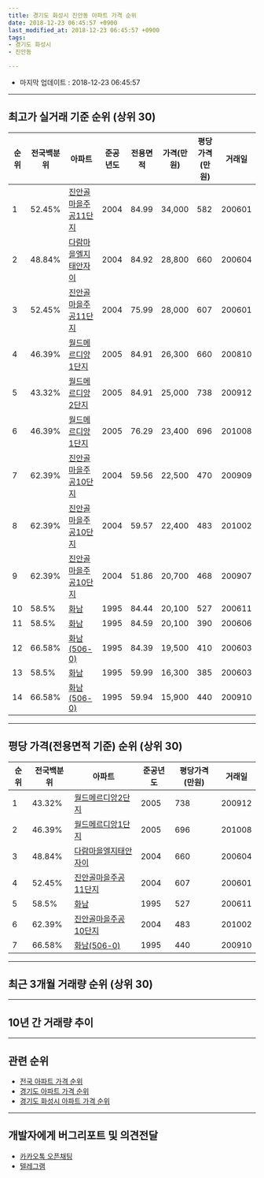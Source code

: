 ```yaml
---
title: 경기도 화성시 진안동 아파트 가격 순위
date: 2018-12-23 06:45:57 +0900
last_modified_at: 2018-12-23 06:45:57 +0900
tags:
- 경기도 화성시
- 진안동

---
```


* 마지막 업데이트 : 2018-12-23 06:45:57

---

## 최고가 실거래 기준 순위 (상위 30)


|순위|전국백분위|아파트|준공년도|전용면적|가격(만원)|평당가격(만원)|거래일|
|---|---|---|---|---|---|---|---|
|1|52.45%|[진안골마을주공11단지](https://search.naver.com/search.naver?query=%EA%B2%BD%EA%B8%B0%EB%8F%84+%ED%99%94%EC%84%B1%EC%8B%9C+%EC%A7%84%EC%95%88%EB%8F%99+%EC%A7%84%EC%95%88%EA%B3%A8%EB%A7%88%EC%9D%84%EC%A3%BC%EA%B3%B511%EB%8B%A8%EC%A7%80)|2004|84.99|34,000|582|200601|
|2|48.84%|[다람마을엘지태안자이](https://search.naver.com/search.naver?query=%EA%B2%BD%EA%B8%B0%EB%8F%84+%ED%99%94%EC%84%B1%EC%8B%9C+%EC%A7%84%EC%95%88%EB%8F%99+%EB%8B%A4%EB%9E%8C%EB%A7%88%EC%9D%84%EC%97%98%EC%A7%80%ED%83%9C%EC%95%88%EC%9E%90%EC%9D%B4)|2004|84.92|28,800|660|200604|
|3|52.45%|[진안골마을주공11단지](https://search.naver.com/search.naver?query=%EA%B2%BD%EA%B8%B0%EB%8F%84+%ED%99%94%EC%84%B1%EC%8B%9C+%EC%A7%84%EC%95%88%EB%8F%99+%EC%A7%84%EC%95%88%EA%B3%A8%EB%A7%88%EC%9D%84%EC%A3%BC%EA%B3%B511%EB%8B%A8%EC%A7%80)|2004|75.99|28,000|607|200601|
|4|46.39%|[월드메르디앙1단지](https://search.naver.com/search.naver?query=%EA%B2%BD%EA%B8%B0%EB%8F%84+%ED%99%94%EC%84%B1%EC%8B%9C+%EC%A7%84%EC%95%88%EB%8F%99+%EC%9B%94%EB%93%9C%EB%A9%94%EB%A5%B4%EB%94%94%EC%95%991%EB%8B%A8%EC%A7%80)|2005|84.91|26,300|660|200810|
|5|43.32%|[월드메르디앙2단지](https://search.naver.com/search.naver?query=%EA%B2%BD%EA%B8%B0%EB%8F%84+%ED%99%94%EC%84%B1%EC%8B%9C+%EC%A7%84%EC%95%88%EB%8F%99+%EC%9B%94%EB%93%9C%EB%A9%94%EB%A5%B4%EB%94%94%EC%95%992%EB%8B%A8%EC%A7%80)|2005|84.91|25,000|738|200912|
|6|46.39%|[월드메르디앙1단지](https://search.naver.com/search.naver?query=%EA%B2%BD%EA%B8%B0%EB%8F%84+%ED%99%94%EC%84%B1%EC%8B%9C+%EC%A7%84%EC%95%88%EB%8F%99+%EC%9B%94%EB%93%9C%EB%A9%94%EB%A5%B4%EB%94%94%EC%95%991%EB%8B%A8%EC%A7%80)|2005|76.29|23,400|696|201008|
|7|62.39%|[진안골마을주공10단지](https://search.naver.com/search.naver?query=%EA%B2%BD%EA%B8%B0%EB%8F%84+%ED%99%94%EC%84%B1%EC%8B%9C+%EC%A7%84%EC%95%88%EB%8F%99+%EC%A7%84%EC%95%88%EA%B3%A8%EB%A7%88%EC%9D%84%EC%A3%BC%EA%B3%B510%EB%8B%A8%EC%A7%80)|2004|59.56|22,500|470|200909|
|8|62.39%|[진안골마을주공10단지](https://search.naver.com/search.naver?query=%EA%B2%BD%EA%B8%B0%EB%8F%84+%ED%99%94%EC%84%B1%EC%8B%9C+%EC%A7%84%EC%95%88%EB%8F%99+%EC%A7%84%EC%95%88%EA%B3%A8%EB%A7%88%EC%9D%84%EC%A3%BC%EA%B3%B510%EB%8B%A8%EC%A7%80)|2004|59.57|22,400|483|201002|
|9|62.39%|[진안골마을주공10단지](https://search.naver.com/search.naver?query=%EA%B2%BD%EA%B8%B0%EB%8F%84+%ED%99%94%EC%84%B1%EC%8B%9C+%EC%A7%84%EC%95%88%EB%8F%99+%EC%A7%84%EC%95%88%EA%B3%A8%EB%A7%88%EC%9D%84%EC%A3%BC%EA%B3%B510%EB%8B%A8%EC%A7%80)|2004|51.86|20,700|468|200907|
|10|58.5%|[화남](https://search.naver.com/search.naver?query=%EA%B2%BD%EA%B8%B0%EB%8F%84+%ED%99%94%EC%84%B1%EC%8B%9C+%EC%A7%84%EC%95%88%EB%8F%99+%ED%99%94%EB%82%A8)|1995|84.44|20,100|527|200611|
|11|58.5%|[화남](https://search.naver.com/search.naver?query=%EA%B2%BD%EA%B8%B0%EB%8F%84+%ED%99%94%EC%84%B1%EC%8B%9C+%EC%A7%84%EC%95%88%EB%8F%99+%ED%99%94%EB%82%A8)|1995|84.59|20,100|390|200606|
|12|66.58%|[화남(506-0)](https://search.naver.com/search.naver?query=%EA%B2%BD%EA%B8%B0%EB%8F%84+%ED%99%94%EC%84%B1%EC%8B%9C+%EC%A7%84%EC%95%88%EB%8F%99+%ED%99%94%EB%82%A8%28506-0%29)|1995|84.39|19,500|410|200603|
|13|58.5%|[화남](https://search.naver.com/search.naver?query=%EA%B2%BD%EA%B8%B0%EB%8F%84+%ED%99%94%EC%84%B1%EC%8B%9C+%EC%A7%84%EC%95%88%EB%8F%99+%ED%99%94%EB%82%A8)|1995|59.99|16,300|385|200603|
|14|66.58%|[화남(506-0)](https://search.naver.com/search.naver?query=%EA%B2%BD%EA%B8%B0%EB%8F%84+%ED%99%94%EC%84%B1%EC%8B%9C+%EC%A7%84%EC%95%88%EB%8F%99+%ED%99%94%EB%82%A8%28506-0%29)|1995|59.94|15,900|440|200910|


---

## 평당 가격(전용면적 기준) 순위 (상위 30)


|순위|전국백분위|아파트|준공년도|평당가격(만원)|거래일|
|---|---|---|---|---|---|
|1|43.32%|[월드메르디앙2단지](https://search.naver.com/search.naver?query=%EA%B2%BD%EA%B8%B0%EB%8F%84+%ED%99%94%EC%84%B1%EC%8B%9C+%EC%A7%84%EC%95%88%EB%8F%99+%EC%9B%94%EB%93%9C%EB%A9%94%EB%A5%B4%EB%94%94%EC%95%992%EB%8B%A8%EC%A7%80)|2005|738|200912|
|2|46.39%|[월드메르디앙1단지](https://search.naver.com/search.naver?query=%EA%B2%BD%EA%B8%B0%EB%8F%84+%ED%99%94%EC%84%B1%EC%8B%9C+%EC%A7%84%EC%95%88%EB%8F%99+%EC%9B%94%EB%93%9C%EB%A9%94%EB%A5%B4%EB%94%94%EC%95%991%EB%8B%A8%EC%A7%80)|2005|696|201008|
|3|48.84%|[다람마을엘지태안자이](https://search.naver.com/search.naver?query=%EA%B2%BD%EA%B8%B0%EB%8F%84+%ED%99%94%EC%84%B1%EC%8B%9C+%EC%A7%84%EC%95%88%EB%8F%99+%EB%8B%A4%EB%9E%8C%EB%A7%88%EC%9D%84%EC%97%98%EC%A7%80%ED%83%9C%EC%95%88%EC%9E%90%EC%9D%B4)|2004|660|200604|
|4|52.45%|[진안골마을주공11단지](https://search.naver.com/search.naver?query=%EA%B2%BD%EA%B8%B0%EB%8F%84+%ED%99%94%EC%84%B1%EC%8B%9C+%EC%A7%84%EC%95%88%EB%8F%99+%EC%A7%84%EC%95%88%EA%B3%A8%EB%A7%88%EC%9D%84%EC%A3%BC%EA%B3%B511%EB%8B%A8%EC%A7%80)|2004|607|200601|
|5|58.5%|[화남](https://search.naver.com/search.naver?query=%EA%B2%BD%EA%B8%B0%EB%8F%84+%ED%99%94%EC%84%B1%EC%8B%9C+%EC%A7%84%EC%95%88%EB%8F%99+%ED%99%94%EB%82%A8)|1995|527|200611|
|6|62.39%|[진안골마을주공10단지](https://search.naver.com/search.naver?query=%EA%B2%BD%EA%B8%B0%EB%8F%84+%ED%99%94%EC%84%B1%EC%8B%9C+%EC%A7%84%EC%95%88%EB%8F%99+%EC%A7%84%EC%95%88%EA%B3%A8%EB%A7%88%EC%9D%84%EC%A3%BC%EA%B3%B510%EB%8B%A8%EC%A7%80)|2004|483|201002|
|7|66.58%|[화남(506-0)](https://search.naver.com/search.naver?query=%EA%B2%BD%EA%B8%B0%EB%8F%84+%ED%99%94%EC%84%B1%EC%8B%9C+%EC%A7%84%EC%95%88%EB%8F%99+%ED%99%94%EB%82%A8%28506-0%29)|1995|440|200910|


---

## 최근 3개월 거래량 순위 (상위 30)


<div style="width:100%;">
    <canvas id="deal_count_ranking" height="250"></canvas>
</div>


<script>
new Chart(document.getElementById("deal_count_ranking"), {
    type: 'horizontalBar',
    data: {
        labels: ['진안골마을주공10단지', '월드메르디앙1단지', '진안골마을주공11단지', '월드메르디앙2단지', '다람마을엘지태안자이', '화남'],
        datasets: [{
            label: '실거래 수',
            data: [8, 7, 4, 2, 1, 1],
            borderColor: "rgba(255, 0, 128, 1)",
            backgroundColor: "rgba(255, 0, 128, 0.5)",
            fill: false,
        }]
    },
    options: {
        responsive: true,
        title: {
            display: true,
            text: '최근 3개월 거래량 순위'
        },
        tooltips: {
            mode: 'index',
            intersect: false,
            callbacks: {
                title: function(tooltipItems, data) {
                    return "실거래 수:";
                },
                label: function(tooltipItem, data) {
                    return data.labels[tooltipItem.index] + ": " + tooltipItem.xLabel;
                }
            }
        },
        hover: {
            mode: 'nearest',
            intersect: true
        },
        scales: {
            xAxes: [{
                display: true,
                scaleLabel: {
                    display: true,
                    labelString: '실거래 수'
                },
                ticks: {
                    suggestedMin: 0,
                }
            }],
            yAxes: [{
                display: true,
                ticks: {
                    autoSkip: false,
                    callback: function(value, index, values) {
                        if (value.length > 15)
                            return value.substr(0, 13) + "...";
                        else
                            return value;
                    }
                },
                scaleLabel: {
                    display: false,
                }
            }]
        }
    }
});

</script>


---

## 10년 간 거래량 추이


<div style="width:100%;">
    <canvas id="deal_progress" height="250"></canvas>
</div>

<script>
new Chart(document.getElementById("deal_progress"), {
    type: 'line',
    data: {
        labels: ['200812','200901','200902','200903','200904','200905','200906','200907','200908','200909','200910','200911','200912','201001','201002','201003','201004','201005','201006','201007','201008','201009','201010','201011','201012','201101','201102','201103','201104','201105','201106','201107','201108','201109','201110','201111','201112','201201','201202','201203','201204','201205','201206','201207','201208','201209','201210','201211','201212','201301','201302','201303','201304','201305','201306','201307','201308','201309','201310','201311','201312','201401','201402','201403','201404','201405','201406','201407','201408','201409','201410','201411','201412','201501','201502','201503','201504','201505','201506','201507','201508','201509','201510','201511','201512','201601','201602','201603','201604','201605','201606','201607','201608','201609','201610','201611','201612','201701','201702','201703','201704','201705','201706','201707','201708','201709','201710','201711','201712','201801','201802','201803','201804','201805','201806','201807','201808','201809','201810','201811','201812'],
        datasets: [{
            label: '실거래 수',
            pointRadius: 1,
            data: [11, 22, 15, 13, 26, 26, 13, 125, 159, 149, 51, 25, 17, 21, 18, 29, 13, 21, 11, 10, 16, 18, 31, 31, 30, 31, 41, 39, 26, 26, 18, 20, 29, 24, 25, 8, 12, 6, 15, 20, 18, 10, 23, 21, 12, 29, 23, 20, 29, 17, 25, 32, 31, 32, 26, 19, 23, 35, 43, 31, 34, 32, 44, 42, 32, 25, 24, 28, 35, 28, 37, 30, 22, 40, 28, 43, 35, 32, 19, 25, 20, 21, 26, 27, 14, 12, 12, 31, 19, 29, 24, 28, 34, 21, 28, 24, 18, 11, 22, 17, 14, 25, 19, 13, 15, 10, 7, 8, 15, 19, 7, 25, 12, 8, 17, 13, 12, 10, 13, 8, 2],
            borderColor: "rgba(255, 201, 14, 1)",
            backgroundColor: "rgba(255, 201, 14, 0.5)",
            fill: true,
        }]
    },
    options: {
        responsive: true,
        title: {
            display: true,
            text: '10년간 거래량 추이'
        },
        tooltips: {
            mode: 'index',
            intersect: false,
        },
        hover: {
            mode: 'nearest',
            intersect: true
        },
        scales: {
            xAxes: [{
                display: true,
                scaleLabel: {
                    display: true,
                    labelString: '년/월'
                }
            }],
            yAxes: [{
                display: true,
                ticks: {
                    suggestedMin: 0,
                },
                scaleLabel: {
                    display: true,
                    labelString: '실거래 수'
                }
            }]
        }
    }
});

</script>


---

## 관련 순위

- [전국 아파트 가격 순위](https://inasie.github.io/apt-ranking/전국)
- [경기도 아파트 가격 순위](https://inasie.github.io/apt-ranking/경기도)
- [경기도 화성시 아파트 가격 순위](https://inasie.github.io/apt-ranking/경기도-화성시)


---

## 개발자에게 버그리포트 및 의견전달

- [카카오톡 오픈채팅](https://open.kakao.com/o/gLJUAP4)
- [텔레그램](https://t.me/inasie)

